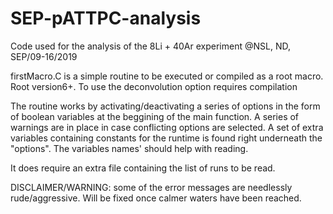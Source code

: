 # SEP-pATTPC-analysis
Code used for the analysis of the 8Li + 40Ar experiment @NSL, ND, SEP/09-16/2019

firstMacro.C is a simple routine to be executed or compiled as a root macro. Root version6+. To use the deconvolution option requires compilation

The routine works by activating/deactivating a series of options in the form of boolean variables at the beggining of the main function. A series of warnings are in place in case conflicting options are selected.
A set of extra variables containing constants for the runtime is found right underneath the "options". The variables names' should help with reading.

It does require an extra file containing the list of runs to be read.

DISCLAIMER/WARNING: some of the error messages are needlessly rude/aggressive. Will be fixed once calmer waters have been reached.


